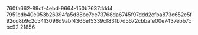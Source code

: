 760fa662-89cf-4ebd-9664-150b7637ddd4
7951cdb40e053b26394fa5d38be7ce73768da6745f97ddd2cfba873c652c5f92cd8b9c2c5413096d9abf4366ef5339cf831b7d5672cbbafe00e7437ebb7cbc92
21856
